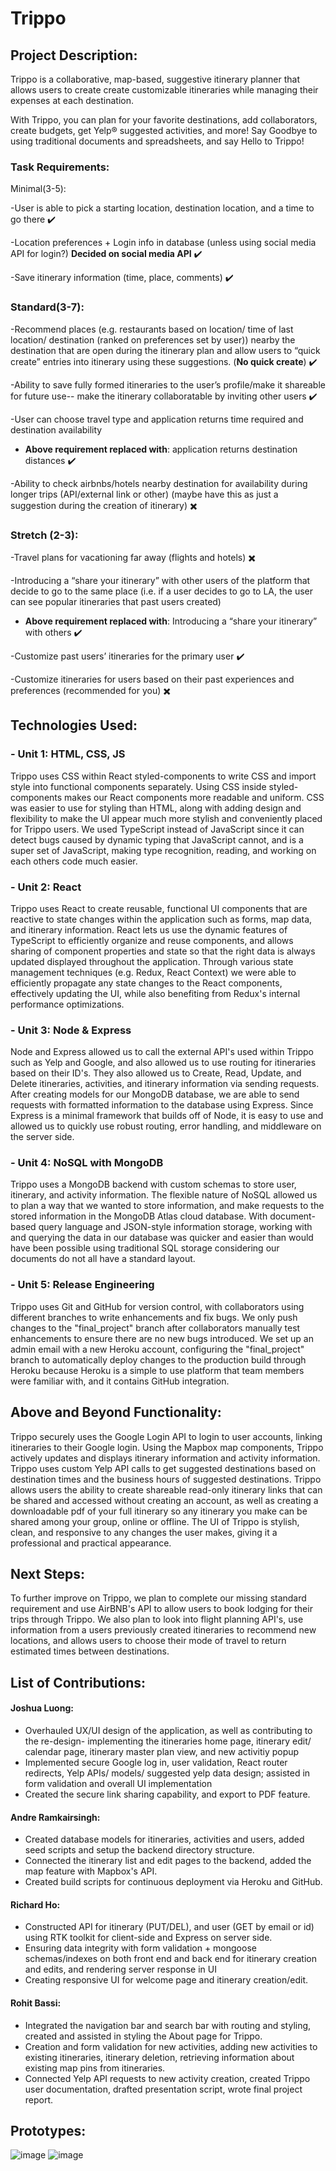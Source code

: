 # Trippo
## Project Description:

Trippo is a collaborative, map-based, suggestive itinerary planner that allows users to create create customizable itineraries while managing their expenses at each destination.

With Trippo, you can plan for your favorite destinations, add collaborators, create budgets, get Yelp® suggested activities, and more!
Say Goodbye to using traditional documents and spreadsheets, and say Hello to Trippo!

### Task Requirements:
Minimal(3-5):

-User is able to pick a starting location, destination location, and a time to go there :heavy_check_mark:

-Location preferences + Login info in database (unless using social media API for login?)
**Decided on social media API**
:heavy_check_mark:

-Save itinerary information (time, place, comments) :heavy_check_mark:


### Standard(3-7):

-Recommend places (e.g. restaurants based on location/ time of last location/ destination (ranked on preferences set by user)) nearby the destination that are open during the itinerary plan and allow users to “quick create” entries into itinerary using these suggestions. 
(**No quick create**) :heavy_check_mark:


-Ability to save fully formed itineraries to the user’s profile/make it shareable for future use-- make the itinerary collaboratable by inviting other users :heavy_check_mark: 

-User can choose travel type and application returns time required and destination availability 

- **Above requirement replaced with**: application returns destination distances
:heavy_check_mark:

-Ability to check airbnbs/hotels nearby destination for availability during longer trips (API/external link or other) (maybe have this as just a suggestion during the creation of itinerary) 
:heavy_multiplication_x:

### Stretch (2-3):

-Travel plans for vacationing far away (flights and hotels) :heavy_multiplication_x:


-Introducing a “share your itinerary” with other users of the platform that decide to go to the same place (i.e. if a user decides to go to LA, the user can see popular itineraries that past users created)

- **Above requirement replaced with**: Introducing a “share your itinerary” with others
:heavy_check_mark:



-Customize past users’ itineraries for the primary user
:heavy_check_mark:


-Customize itineraries for users based on their past experiences and preferences (recommended for you) :heavy_multiplication_x:




## Technologies Used: 

### - Unit 1: HTML, CSS, JS

Trippo uses CSS within React styled-components to write CSS and import style into functional components separately. Using CSS inside styled-components makes our React components more readable and uniform. CSS was easier to use for styling than HTML, along with adding design and flexibility to make the UI appear much more stylish and conveniently placed for Trippo users. We used TypeScript instead of JavaScript since it can detect bugs caused by dynamic typing that JavaScript cannot, and is a super set of JavaScript, making type recognition, reading, and working on each others code much easier.

### - Unit 2: React

Trippo uses React to create reusable, functional UI components that are reactive to state changes within the application such as forms, map data, and itinerary information. React lets us use the dynamic features of TypeScript to efficiently organize and reuse components, and allows sharing of component properties and state so that the right data is always updated displayed throughout the application.  Through various state management techniques (e.g. Redux, React Context) we were able to efficiently propagate any state changes to the React components, effectively updating the UI, while also benefiting from Redux's internal performance optimizations.

### - Unit 3: Node & Express

Node and Express allowed us to call the external API's used within Trippo such as Yelp and Google, and also allowed us to use routing for itineraries based on their ID's. They also allowed us to Create, Read, Update, and Delete itineraries, activities, and itinerary information via sending requests. After creating models for our MongoDB database, we are able to send requests with formatted information to the database using Express. Since Express is a minimal framework that builds off of Node, it is easy to use and allowed us to quickly use robust routing, error handling, and middleware on the server side.

### - Unit 4: NoSQL with MongoDB

Trippo uses a MongoDB backend with custom schemas to store user, itinerary, and activity information. The flexible nature of NoSQL allowed us to plan a way that we wanted to store information, and make requests to the stored information in the MongoDB Atlas cloud database. With document-based query language and JSON-style information storage, working with and querying the data in our database was quicker and easier than would have been possible using traditional SQL storage considering our documents do not all have a standard layout.

### - Unit 5: Release Engineering

Trippo uses Git and GitHub for version control, with collaborators using different branches to write enhancements and fix bugs. We only push changes to the "final_project" branch after collaborators manually test enhancements to ensure there are no new bugs introduced. We set up an admin email with a new Heroku account, configuring the "final_project" branch to automatically deploy changes to the production build through Heroku because Heroku is a simple to use platform that team members were familiar with, and it contains GitHub integration. 


## Above and Beyond Functionality:

Trippo securely uses the Google Login API to login to user accounts, linking itineraries to their Google login. Using the Mapbox map components, Trippo actively updates and displays itinerary information and activity information. Trippo uses custom Yelp API calls to get suggested destinations based on destination times and the business hours of suggested destinations. Trippo allows users the ability to create shareable read-only itinerary links that can be shared and accessed without creating an account, as well as creating a downloadable pdf of your full itinerary so any itinerary you make can be shared among your group, online or offline. The UI of Trippo is stylish, clean, and responsive to any changes the user makes, giving it a professional and practical appearance.

## Next Steps:

To further improve on Trippo, we plan to complete our missing standard requirement and use AirBNB's API to allow users to book lodging for their trips through Trippo. We also plan to look into flight planning API's, use information from a users previously created itineraries to recommend new locations, and allows users to choose their mode of travel to return estimated times between destinations.

## List of Contributions:

#### Joshua Luong:

- Overhauled UX/UI design of the application, as well as contributing to the re-design- implementing the itineraries home page, itinerary edit/ calendar page, itinerary master plan view, and new activitiy popup
- Implemented secure Google log in, user validation, React router redirects, Yelp APIs/ models/ suggested yelp data design; assisted in form validation and overall UI implementation
- Created the secure link sharing capability, and export to PDF feature.

#### Andre Ramkairsingh:

- Created database models for itineraries, activities and users, added seed scripts and setup the backend directory structure.
- Connected the itinerary list and edit pages to the backend, added the map feature with Mapbox's API.
- Created build scripts for continuous deployment via Heroku and GitHub.

#### Richard Ho:

- Constructed API for itinerary (PUT/DEL), and user (GET by email or id) using RTK toolkit for client-side and Express on server side. 
- Ensuring data integrity with form validation + mongoose schemas/indexes on both front end and back end for itinerary creation and edits, and rendering server response in UI
- Creating responsive UI for welcome page and itinerary creation/edit.

#### Rohit Bassi:

- Integrated the navigation bar and search bar with routing and styling, created and assisted in styling the About page for Trippo.
- Creation and form validation for new activities, adding new activities to existing itineraries, itinerary deletion, retrieving information about existing map pins from itineraries.
- Connected Yelp API requests to new activity creation, created Trippo user documentation, drafted presentation script, wrote final project report.


## Prototypes: 
![image](https://user-images.githubusercontent.com/45836234/119914722-b2ce1200-bf15-11eb-976d-943d2b00ca87.png)
![image](https://user-images.githubusercontent.com/45836234/119914746-c8433c00-bf15-11eb-9cfc-3f1f57b5c5a6.png)
